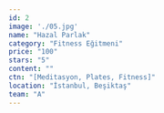 ```yaml
---
id: 2
image: './05.jpg'
name: "Hazal Parlak"
category: "Fitness Eğitmeni"
price: "100"
stars: "5"
content: ""
ctn: "[Meditasyon, Plates, Fitness]"
location: "İstanbul, Beşiktaş"
team: "A"
---
```

